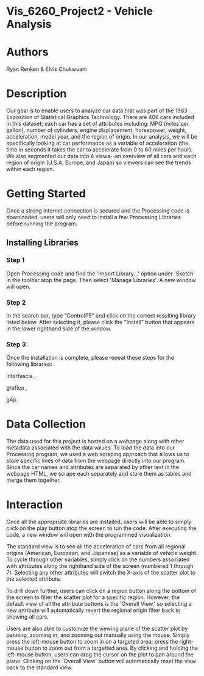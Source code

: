 # Vis_6260_Project2 - Vehicle Analysis

# Authors
Ryan Renken & Elvis Chukwuani


# Description
Our goal is to enable users to analyze car data that was part of the 1983 Exposition of Statistical Graphics Technology. There are 406 cars included in this dataset; each car has a set of attributes including: 
MPG (miles per gallon), number of cylinders, engine displacement, horsepower, weight, acceleration, model year, and the region of origin. In our analysis, we will be specifically looking at car performance as a variable of acceleration (the time in seconds it takes the car to accelerate from 0 to 60 miles per hour). We also segmented our data into 4 views--an overview of all cars and each region of origin (U.S.A, Europe, and Japan) so viewers can see the trends within each region.


# Getting Started
Once a strong internet connection is secured and the Processing code is downloaded, users will only need to install a few Processing Libraries before running the program.

## Installing Libraries
### Step 1
Open Processing code and find the 'Import Library...' option under 'Sketch' in the toolbar atop the page. Then select 'Manage Libraries'. A new window will open.
### Step 2
In the search bar, type "ControlP5" and click on the correct resulting library listed below. After selecting it, please click the "Install" button that appears in the lower righthand side of the window.
### Step 3
Once the installation is complete, please repeat these steps for the following libraries:

interfascia , 

grafica , 

g4p  


# Data Collection
The data used for this project is hosted on a webpage along with other metadata associated with the data values. To load the data into our Processing program, we used a web scraping approach that allows us to store specific lines of data from the webpage directly into our program. Since the car names and attributes are separated by other text in the webpage HTML, we scrape each separately and store them as tables and merge them together.


# Interaction
Once all the appropriate libraries are installed, users will be able to simply click on the play button atop the screen to run the code. After executing the code, a new window will open with the programmed visualization.

The standard view is to see all the acceleration of cars from all regional origins (American, European, and Japanese) as a variable of vehicle weight. To cycle through other variables, simply click on the numbers associated with attributes along the righthand side of the screen (numbered 1 through 7). Selecting any other attributes will switch the X-axis of the scatter plot to the selected attribute. 

To drill down further, users can click on a region button along the bottom of the screen to filter the scatter plot for a specific region. However, the default view of all the attribute buttons is the 'Overall View,' so selecting a new attribute will automatically revert the regional origin filter back to showing all cars.

Users are also able to customize the viewing plane of the scatter plot by panning, zooming in, and zooming out manually using the mouse. Simply press the left-mouse button to zoom in on a targeted area; press the right-mouse button to zoom out from a targetted area. By clicking and holding the left-mouse button, users can drag the cursor on the plot to pan around the plane. Clicking on the 'Overall View' button will automatically reset the view back to the standard view.





